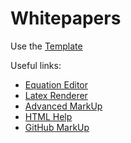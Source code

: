 # Whitepapers

Use the [Template](https://github.com/thorchain/Resources/blob/master/Whitepapers/whitepaper-template.md)

Useful links:

- [Equation Editor](https://www.codecogs.com/latex/eqneditor.php)
- [Latex Renderer](http://quicklatex.com/)
- [Advanced MarkUp](https://stackedit.io/app#)
- [HTML Help](https://www.w3schools.com/)
- [GitHub MarkUp](https://guides.github.com/features/mastering-markdown/)


